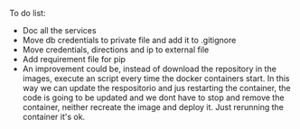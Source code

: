 To do list: 
- Doc all the services
- Move db credentials to private file and add it to .gitignore
- Move credentials, directions and ip to external file
- Add requirement file for pip
- An improvement could be, instead of download the repository in the images, execute an script every time the docker containers start. In this way we can update the respositorio and jus restarting the container, the code is going to be updated and we dont have to stop and remove the container, neither recreate the image and deploy it. Just rerunning the container it's ok. 